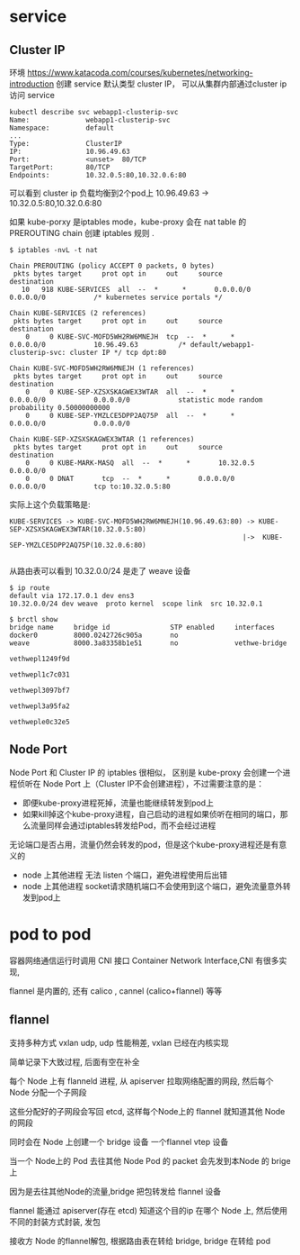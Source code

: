 
# service

## Cluster IP
环境 https://www.katacoda.com/courses/kubernetes/networking-introduction
创建 service 默认类型 cluster IP， 可以从集群内部通过cluster ip 访问 service

```console
kubectl describe svc webapp1-clusterip-svc 
Name:              webapp1-clusterip-svc
Namespace:         default
...
Type:              ClusterIP
IP:                10.96.49.63
Port:              <unset>  80/TCP
TargetPort:        80/TCP
Endpoints:         10.32.0.5:80,10.32.0.6:80
```
可以看到 cluster ip 负载均衡到2个pod上 10.96.49.63 -> 10.32.0.5:80,10.32.0.6:80

如果 kube-porxy 是iptables mode，kube-proxy 会在 nat table 的 PREROUTING chain 创建 iptables 规则 .
```console
$ iptables -nvL -t nat

Chain PREROUTING (policy ACCEPT 0 packets, 0 bytes)
 pkts bytes target     prot opt in     out     source               destination         
   10   918 KUBE-SERVICES  all  --  *      *       0.0.0.0/0            0.0.0.0/0            /* kubernetes service portals */

Chain KUBE-SERVICES (2 references)
 pkts bytes target     prot opt in     out     source               destination         
    0     0 KUBE-SVC-MOFD5WH2RW6MNEJH  tcp  --  *      *       0.0.0.0/0            10.96.49.63          /* default/webapp1-clusterip-svc: cluster IP */ tcp dpt:80

Chain KUBE-SVC-MOFD5WH2RW6MNEJH (1 references)
 pkts bytes target     prot opt in     out     source               destination         
    0     0 KUBE-SEP-XZSXSKAGWEX3WTAR  all  --  *      *       0.0.0.0/0            0.0.0.0/0            statistic mode random probability 0.50000000000
    0     0 KUBE-SEP-YMZLCE5DPP2AQ75P  all  --  *      *       0.0.0.0/0            0.0.0.0/0 
    
Chain KUBE-SEP-XZSXSKAGWEX3WTAR (1 references)
 pkts bytes target     prot opt in     out     source               destination         
    0     0 KUBE-MARK-MASQ  all  --  *      *       10.32.0.5            0.0.0.0/0           
    0     0 DNAT       tcp  --  *      *       0.0.0.0/0            0.0.0.0/0            tcp to:10.32.0.5:80
```

实际上这个负载策略是:
```
KUBE-SERVICES -> KUBE-SVC-MOFD5WH2RW6MNEJH(10.96.49.63:80) -> KUBE-SEP-XZSXSKAGWEX3WTAR(10.32.0.5:80)
                                                          |->  KUBE-SEP-YMZLCE5DPP2AQ75P(10.32.0.6:80)
                                                          
```

从路由表可以看到 10.32.0.0/24 是走了 weave 设备
```
$ ip route
default via 172.17.0.1 dev ens3 
10.32.0.0/24 dev weave  proto kernel  scope link  src 10.32.0.1
```


```console
$ brctl show
bridge name     bridge id               STP enabled     interfaces
docker0         8000.0242726c905a       no
weave           8000.3a83358b1e51       no              vethwe-bridge
                                                        vethwepl1249f9d
                                                        vethwepl1c7c031
                                                        vethwepl3097bf7
                                                        vethwepl3a95fa2
                                                        vethweple0c32e5
```

## Node Port

Node Port 和 Cluster IP 的 iptables 很相似， 区别是 kube-proxy 会创建一个进程侦听在 Node Port 上（Cluster IP不会创建进程），不过需要注意的是：

- 即便kube-proxy进程死掉，流量也能继续转发到pod上
- 如果kill掉这个kube-proxy进程，自己启动的进程如果侦听在相同的端口，那么流量同样会通过iptables转发给Pod，而不会经过进程

无论端口是否占用，流量仍然会转发的pod，但是这个kube-proxy进程还是有意义的

- node 上其他进程 无法 listen 个端口，避免进程使用后出错
- node 上其他进程 socket请求随机端口不会使用到这个端口，避免流量意外转发到pod上


# pod to pod 


容器网络通信运行时调用 CNI 接口 Container Network Interface,CNI 有很多实现, 

flannel 是内置的, 还有 calico , cannel (calico+flannel) 等等

## flannel
支持多种方式 vxlan udp, udp 性能稍差, vxlan 已经在内核实现

简单记录下大致过程, 后面有空在补全

每个 Node 上有 flanneld 进程, 从 apiserver 拉取网络配置的网段, 然后每个 Node 分配一个子网段

这些分配好的子网段会写回 etcd, 这样每个Node上的 flannel 就知道其他 Node 的网段

同时会在 Node 上创建一个 bridge 设备 一个flannel vtep 设备 

当一个 Node上的 Pod 去往其他 Node Pod 的 packet 会先发到本Node 的 brige 上

因为是去往其他Node的流量,bridge 把包转发给 flannel 设备

flannel 能通过 apiserver(存在 etcd) 知道这个目的ip 在哪个 Node 上, 然后使用不同的封装方式封装, 发包

接收方 Node 的flannel解包, 根据路由表在转给 bridge, bridge 在转给 pod 


